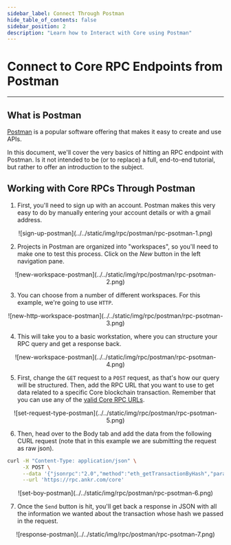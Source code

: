 ```yaml
---
sidebar_label: Connect Through Postman
hide_table_of_contents: false
sidebar_position: 2
description: "Learn how to Interact with Core using Postman"
---
```


# Connect to Core RPC Endpoints from Postman

---

## What is Postman

[Postman](https://www.postman.com/) is a popular software offering that makes it easy to create and use APIs.

In this document, we'll cover the very basics of hitting an RPC endpoint with Postman. Is it not intended to be (or to replace) a full, end-to-end tutorial, but rather to offer an introduction to the subject.

## Working with Core RPCs Through Postman

1. First, you'll need to sign up with an account. Postman makes this very easy to do by manually entering your account details or with a gmail address.

<p align="center" style={{zoom:"40%"}}>
![sign-up-postman](../../static/img/rpc/postman/rpc-psotman-1.png)
</p>

2. Projects in Postman are organized into "workspaces", so you'll need to make one to test this process. Click on the _New_ button in the left navigation pane.

<p align="center" style={{zoom:"40%"}}>
![new-workspace-postman](../../static/img/rpc/postman/rpc-psotman-2.png)
</p>

3. You can choose from a number of different workspaces. For this example, we're going to use `HTTP`.

<p align="center" style={{zoom:"40%"}}>
![new-http-workspace-postman](../../static/img/rpc/postman/rpc-psotman-3.png)
</p>

4. This will take you to a basic workstation, where you can structure your RPC query and get a response back.

<p align="center" style={{zoom:"40%"}}>
![new-workspace-postman](../../static/img/rpc/postman/rpc-psotman-4.png)
</p>

5. First, change the `GET` request to a `POST` request, as that's how our query will be structured. Then, add the RPC URL that you want to use to get data related to a specific Core blockchain transaction. Remember that you can use any of the [valid Core RPC URLs](./rpc-list.md).

<p align="center" style={{zoom:"40%"}}>
![set-request-type-postman](../../static/img/rpc/postman/rpc-psotman-5.png)
</p>

6. Then, head over to the Body tab and add the data from the following CURL request (note that in this example we are submitting the request as raw json).

```bash
curl -H "Content-Type: application/json" \
     -X POST \
     --data '{"jsonrpc":"2.0","method":"eth_getTransactionByHash","params":["0xc9c4a5d14857ace0db197c7393806868824763377f802645aacf6f38d9c309b7"],"id":1}' \
     --url 'https://rpc.ankr.com/core'
```

<p align="center" style={{zoom:"70%"}}>
![set-boy-postman](../../static/img/rpc/postman/rpc-psotman-6.png)
</p>

7. Once the `Send` button is hit, you'll get back a response in JSON with all the information we wanted about the transaction whose hash we passed in the request.
<p align="center" style={{zoom:"40%"}}>
![response-postman](../../static/img/rpc/postman/rpc-psotman-7.png)
</p>
